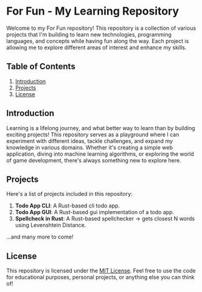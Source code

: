 # For Fun - My Learning Repository

Welcome to my For Fun repository! This repository is a collection of various projects that I'm building to learn new technologies, programming languages, and concepts while having fun along the way. Each project is allowing me to explore different areas of interest and enhance my skills.

## Table of Contents

1. [Introduction](#introduction)
2. [Projects](#projects)
5. [License](#license)

## Introduction

Learning is a lifelong journey, and what better way to learn than by building exciting projects! This repository serves as a playground where I can experiment with different ideas, tackle challenges, and expand my knowledge in various domains. Whether it's creating a simple web application, diving into machine learning algorithms, or exploring the world of game development, there's always something new to explore here.

## Projects

Here's a list of projects included in this repository:

1. **Todo App CLI**: A Rust-based cli todo app.
2. **Todo App GUI**: A Rust-based gui implementation of a todo app.
3. **Spellcheck in Rust**: A Rust-based spellchecker -> gets closest N words using Levenshtein Distance.

...and many more to come!

## License

This repository is licensed under the [MIT License](LICENSE). Feel free to use the code for educational purposes, personal projects, or anything else you can think of!
